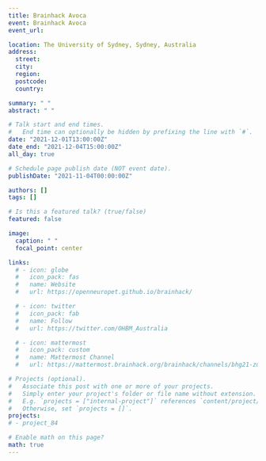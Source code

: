 ```yaml
---
title: Brainhack Avoca
event: Brainhack Avoca
event_url:

location: The University of Sydney, Sydney,	Australia
address:
  street:
  city:
  region:
  postcode:
  country:

summary: " "
abstract: " "

# Talk start and end times.
#   End time can optionally be hidden by prefixing the line with `#`.
date: "2021-12-01T13:00:00Z"
date_end: "2021-12-04T15:00:00Z"
all_day: true

# Schedule page publish date (NOT event date).
publishDate: "2021-11-04T00:00:00Z"

authors: []
tags: []

# Is this a featured talk? (true/false)
featured: false

image:
  caption: " "
  focal_point: center

links:
  # - icon: globe
  #   icon_pack: fas
  #   name: Website
  #   url: https://openneuropet.github.io/brainhack/

  # - icon: twitter
  #   icon_pack: fab
  #   name: Follow
  #   url: https://twitter.com/OHBM_Australia

  # - icon: mattermost
  #   icon_pack: custom
  #   name: Mattermost Channel
  #   url: https://mattermost.brainhack.org/brainhack/channels/bhg21-zurich

# Projects (optional).
#   Associate this post with one or more of your projects.
#   Simply enter your project's folder or file name without extension.
#   E.g. `projects = ["internal-project"]` references `content/project/deep-learning/index.md`.
#   Otherwise, set `projects = []`.
projects:
# - project_84

# Enable math on this page?
math: true
---
```

